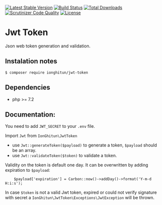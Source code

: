 [![Latest Stable Version](https://poser.pugx.org/ionghitun/jwt-token/v/stable)](https://packagist.org/packages/ionghitun/jwt-token)
[![Build Status](https://travis-ci.com/ionghitun/jwt-token.svg?branch=master)](https://travis-ci.com/ionghitun/jwt-token)
[![Total Downloads](https://poser.pugx.org/ionghitun/jwt-token/downloads)](https://packagist.org/packages/ionghitun/jwt-token)
[![Scrutinizer Code Quality](https://scrutinizer-ci.com/g/ionghitun/jwt-token/badges/quality-score.png?b=master)](https://scrutinizer-ci.com/g/ionghitun/jwt-token/?branch=master)
[![License](https://poser.pugx.org/ionghitun/jwt-token/license)](https://packagist.org/packages/ionghitun/jwt-token)

# Jwt Token

Json web token generation and validation.

## Instalation notes

`$ composer require ionghitun/jwt-token`

## Dependencies

- php >= 7.2

## Documentation:

You need to add `JWT_SECRET` to your `.env` file.

Import `Jwt` from `IonGhitun\JwtToken`

- use `Jwt::generateToken($payload)` to generate a token, `$payload` should be an array.
- use `Jwt::validateToken($token)` to validate a token.

Validity on the token is default one day.
It can be overwritten by adding expiration to `$payload`:

        $payload['expiration'] = Carbon::now()->addDay()->format('Y-m-d H:i:s');

In case `$token` is not a valid Jwt token, expired or could not verify signature with secret a `IonGhitun\JwtToken\Exceptions\JwtException` will be thrown.
